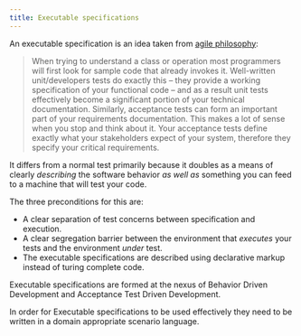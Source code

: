 ```yaml
---
title: Executable specifications
---
```


An executable specification is an idea taken from
[agile philosophy](http://www.agilemodeling.com/essays/executableSpecifications.htm):

>When trying to understand a class or operation most programmers will first look for sample code that already invokes it. Well-written unit/developers tests do exactly this – they provide a working specification of your functional code – and as a result unit tests effectively become a significant portion of your technical documentation. Similarly, acceptance tests can form an important part of your requirements documentation. This makes a lot of sense when you stop and think about it. Your acceptance tests define exactly what your stakeholders expect of your system, therefore they specify your critical requirements.

It differs from a normal test primarily because it doubles as a means of clearly *describing*
the software behavior *as well as* something you can feed to a machine that will
test your code.

The three preconditions for this are:

* A clear separation of test concerns between specification and execution.
* A clear segregation barrier between the environment that *executes* your tests and the environment *under* test.
* The executable specifications are described using declarative markup instead of turing complete code.

Executable specifications are formed at the nexus of Behavior Driven Development and Acceptance Test Driven Development.

In order for Executable specifications to be used effectively they need to be written in a domain appropriate scenario language.
